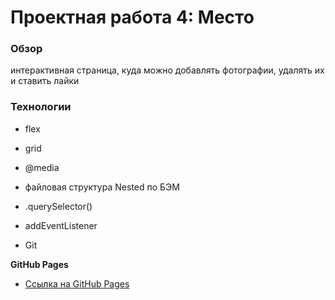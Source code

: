 # Проектная работа 4: Место

### Обзор

интерактивная страница, куда можно добавлять фотографии, удалять их и ставить лайки

### Технологии

* flex
* grid
* @media
* файловая структура Nested по БЭМ
* .querySelector()
* addEventListener

* Git


**GitHub Pages**

* [Ссылка на GitHub Pages](https://hypermyper.github.io/mesto/)

